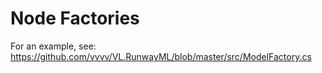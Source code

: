 # Node Factories

For an example, see: https://github.com/vvvv/VL.RunwayML/blob/master/src/ModelFactory.cs
